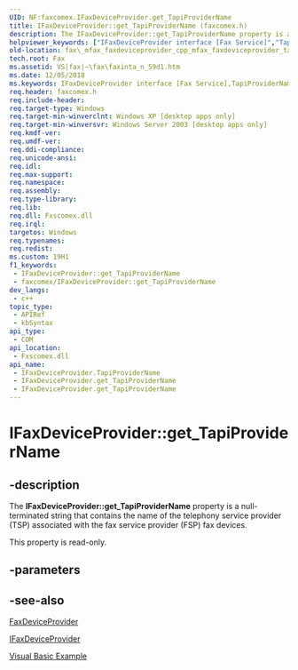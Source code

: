 ```yaml
---
UID: NF:faxcomex.IFaxDeviceProvider.get_TapiProviderName
title: IFaxDeviceProvider::get_TapiProviderName (faxcomex.h)
description: The IFaxDeviceProvider::get_TapiProviderName property is a null-terminated string that contains the name of the telephony service provider (TSP) associated with the fax service provider (FSP) fax devices.
helpviewer_keywords: ["IFaxDeviceProvider interface [Fax Service]","TapiProviderName property","IFaxDeviceProvider.TapiProviderName","IFaxDeviceProvider.get_TapiProviderName","IFaxDeviceProvider::TapiProviderName","IFaxDeviceProvider::get_TapiProviderName","TapiProviderName property [Fax Service]","TapiProviderName property [Fax Service]","IFaxDeviceProvider interface","_mfax_faxdeviceprovider.tapiprovidername","fax._mfax_faxdeviceprovider_cpp_mfax_faxdeviceprovider_tapiprovidername_cpp","fax._mfax_faxdeviceprovider_tapiprovidername","faxcomex/IFaxDeviceProvider::TapiProviderName","faxcomex/IFaxDeviceProvider::get_TapiProviderName","get_TapiProviderName"]
old-location: fax\_mfax_faxdeviceprovider_cpp_mfax_faxdeviceprovider_tapiprovidername_cpp.htm
tech.root: Fax
ms.assetid: VS|fax|~\fax\faxinta_n_59d1.htm
ms.date: 12/05/2018
ms.keywords: IFaxDeviceProvider interface [Fax Service],TapiProviderName property, IFaxDeviceProvider.TapiProviderName, IFaxDeviceProvider.get_TapiProviderName, IFaxDeviceProvider::TapiProviderName, IFaxDeviceProvider::get_TapiProviderName, TapiProviderName property [Fax Service], TapiProviderName property [Fax Service],IFaxDeviceProvider interface, _mfax_faxdeviceprovider.tapiprovidername, fax._mfax_faxdeviceprovider_cpp_mfax_faxdeviceprovider_tapiprovidername_cpp, fax._mfax_faxdeviceprovider_tapiprovidername, faxcomex/IFaxDeviceProvider::TapiProviderName, faxcomex/IFaxDeviceProvider::get_TapiProviderName, get_TapiProviderName
req.header: faxcomex.h
req.include-header: 
req.target-type: Windows
req.target-min-winverclnt: Windows XP [desktop apps only]
req.target-min-winversvr: Windows Server 2003 [desktop apps only]
req.kmdf-ver: 
req.umdf-ver: 
req.ddi-compliance: 
req.unicode-ansi: 
req.idl: 
req.max-support: 
req.namespace: 
req.assembly: 
req.type-library: 
req.lib: 
req.dll: Fxscomex.dll
req.irql: 
targetos: Windows
req.typenames: 
req.redist: 
ms.custom: 19H1
f1_keywords:
 - IFaxDeviceProvider::get_TapiProviderName
 - faxcomex/IFaxDeviceProvider::get_TapiProviderName
dev_langs:
 - c++
topic_type:
 - APIRef
 - kbSyntax
api_type:
 - COM
api_location:
 - Fxscomex.dll
api_name:
 - IFaxDeviceProvider.TapiProviderName
 - IFaxDeviceProvider.get_TapiProviderName
 - IFaxDeviceProvider.get_TapiProviderName
---
```


# IFaxDeviceProvider::get_TapiProviderName


## -description

The <b>IFaxDeviceProvider::get_TapiProviderName</b> property is a null-terminated string that contains the name of the telephony service provider (TSP) associated with the fax service provider (FSP) fax devices.

This property is read-only.

## -parameters

## -see-also

<a href="/previous-versions/windows/desktop/fax/-mfax-faxdeviceprovider">FaxDeviceProvider</a>



<a href="/previous-versions/windows/desktop/api/faxcomex/nn-faxcomex-ifaxdeviceprovider">IFaxDeviceProvider</a>



<a href="/previous-versions/windows/desktop/fax/-mfax-managing-fax-device-providers">Visual Basic Example</a>